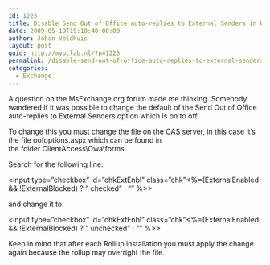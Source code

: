 ```yaml
---
id: 1225
title: Disable Send Out of Office auto-replies to External Senders in OWAby default
date: 2009-05-19T19:18:40+00:00
author: Johan Veldhuis
layout: post
guid: http://myuclab.nl/?p=1225
permalink: /disable-send-out-of-office-auto-replies-to-external-senders-by-default/
categories:
  - Exchange
---
```

A question on the MsExchange.org forum made me thinking. Somebody wandered if it was possible to change the default of the Send Out of Office auto-replies to External Senders option which is on to off.

To change this you must change the file on the CAS server, in this case it&#8217;s the file oofoptions.aspx which can be found in the folder ClientAccess\Owa\forms.

Search for the following line:

<input type=&#8221;checkbox&#8221; id=&#8221;chkExtEnbl&#8221; class=&#8221;chk&#8221;<%=(ExternalEnabled && !ExternalBlocked) ? &#8221; checked&#8221; : &#8220;&#8221; %>>

and change it to:

<input type=&#8221;checkbox&#8221; id=&#8221;chkExtEnbl&#8221; class=&#8221;chk&#8221;<%=(ExternalEnabled && !ExternalBlocked) ? &#8221; unchecked&#8221; : &#8220;&#8221; %>>

Keep in mind that after each Rollup installation you must apply the change again because the rollup may overright the file.